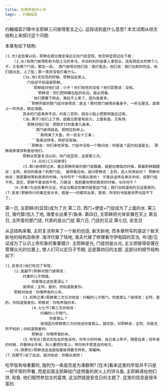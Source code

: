 ```yaml
---
title: 你喂养我的小羊
tags: ☆ 约翰福音
---
```


约翰福音21章中主耶稣三问彼得爱主之心, 这段话到底什么意思? 本文试图从经文结构上来探讨这个问题.

本章有如下结构:

    (1.光)这些事以后，耶稣在提比哩亚海边又向门徒显现。他怎样显现记在下面：
        (2.水)有西门彼得和称为低土马的多马，并加利利的迦拿人拿但业，还有西庇太的两个儿子，又有两个门徒，都在一处。 西门彼得对他们说：我打鱼去。他们说：我们也和你同去。他们就出去，上了船；那一夜并没有打着什么。
            (3a.地)天将亮的时候，耶稣站在岸上，
              门徒却不知道是耶稣。
                `耶稣就对他们说：小子！你们有吃的没有？他们回答说：没有。
                  `耶稣说：你们把网撒在船的右边，就必得着。
                `他们便撒下网去，竟拉不上来了，因为鱼甚多。
              ``耶稣所爱的那门徒对彼得说：是主！那时西门彼得赤着身子，一听见是主，就束上一件外衣，跳在海里。
            其余的门徒离岸不远，约有二百肘，就在小船上把那网鱼拉过来。
            (3b.果子)他们上了岸，就看见那里有炭火，上面有鱼，又有饼。
              耶稣对他们说：把刚才打的鱼拿几条来。
                ``西门彼得就去，把网拉到岸上。
                  ``那网满了大鱼，共一百五十三条；
                ``鱼虽这样多，网却没有破。
              ``耶稣说：你们来吃早饭。门徒中没有一个敢问他：你是谁？因为知道是主。 耶稣就来拿饼和鱼给他们。
            耶稣从死里复活以后，向门徒显现，这是第三次。
                (4.众光){三问彼得}
            (5.群)彼得转过来，看见耶稣所爱的那门徒跟着，就是在晚饭的时候，靠着耶稣胸膛说：主阿，卖你的是谁？的那门徒。 彼得看见他，就问耶稣说：主阿，这人将来如何？ 耶稣对他说：我若要他等到我来的时候，与你何干？你跟从我吧！ 于是这话传在弟兄中间，说那门徒不死。其实，耶稣不是说他不死，乃是说：我若要他等到我来的时候，与你何干？
        (6.形象)为这些事作见证，并且记载这些事的就是这门徒；我们也知道他的见证是真的。
    (7.安息)耶稣所行的事还有许多，若是一一的都写出来，我想，所写的书就是世界也容不下了。

第一日, 主耶稣(的显现)成为了光
第二日, 西门+使徒+门徒成为了上面的水.
第三日, 海代替/加入了地, 海里长出果子/鱼来.
第四日, 主耶稣把光体安置在天上
第五日, 主所爱的那门徒, 代表的是众门徒
第六日, 门徒的见证
第七日, 安息日

从这结构来看, 主的复活带来了一个新的创造, 新天新地, 而本章所写的是这个新天新地的结构及秩序. 海洋代替了陆地, 渔夫代替了修理看守伊甸园的亚当, 书/道/见证成为了认识上帝形象的重要媒介. 主耶稣是光, 门徒则是众光, 主又把彼得安置在管理众光的位置上, 使人们可以定日子节期, 这是第四日的主题. 这部分的细节结构如下:

    (1.安息日)他们吃完了早饭，
        (2.逾越节)耶稣对西门彼得说：
            约拿的儿子西缅，
                你爱我比这些更深么？
            彼得说：主阿，是的，你知道我爱你。
        耶稣对他说：你喂养我的小羊。
            (3.初熟之果)耶稣第二次又对他说：约翰的儿子西门，你爱我么？彼得说：主阿，是的，你知道我爱你。耶稣说：你牧养我的羊。
                (4.七七节)第三次对他说：
                    约翰的儿子西门，
                        你爱我么？
                    彼得因为耶稣第三次对他说你爱我么，就忧愁，对耶稣说：主阿，你是无所不知的；你知道我爱你。
                耶稣说：你喂养我的羊。
            (5.吹号日)我实实在在的告诉你，你年少的时候，自己束上带子，随意往来；但年老的时候，你要伸出手来，别人要把你束上，带你到不愿意去的地方。
        (6.赎罪日)耶稣说这话是指着彼得要怎样死，荣耀神。
    (7.住棚节)说了这话，就对他说：你跟从我吧！

吃早饭有啥重要的, 独列为一条是否是为凑数啊? [在木]看来这里的早饭并不只是一顿平常的早餐, 而是前面主耶稣给门徒预备的炭火上的饼与鱼, 主耶稣递给他们饼, 和鱼. 他们既然参加主的宴席, 这当然就是安息日的主题了. 这里的信息是很丰富的.
